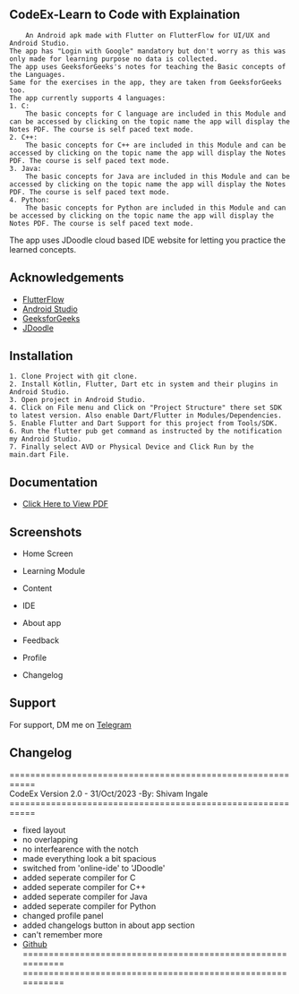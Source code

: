 ## CodeEx-Learn to Code with Explaination

        An Android apk made with Flutter on FlutterFlow for UI/UX and Android Studio.
    The app has "Login with Google" mandatory but don't worry as this was only made for learning purpose no data is collected.
    The app uses GeeksforGeeks's notes for teaching the Basic concepts of the Languages.
    Same for the exercises in the app, they are taken from GeeksforGeeks too.
    The app currently supports 4 languages:
    1. C:
        The basic concepts for C language are included in this Module and can be accessed by clicking on the topic name the app will display the Notes PDF. The course is self paced text mode.
    2. C++:
        The basic concepts for C++ are included in this Module and can be accessed by clicking on the topic name the app will display the Notes PDF. The course is self paced text mode.
    3. Java:
        The basic concepts for Java are included in this Module and can be accessed by clicking on the topic name the app will display the Notes PDF. The course is self paced text mode.
    4. Python:
        The basic concepts for Python are included in this Module and can be accessed by clicking on the topic name the app will display the Notes PDF. The course is self paced text mode.

The app uses JDoodle cloud based IDE website for letting you practice the learned concepts.
## Acknowledgements

 - [FlutterFlow](https://app.flutterflow.io/)
 - [Android Studio](https://developer.android.com/studio)
 - [GeeksforGeeks](https://geeksforgeeks.org/)
 - [JDoodle](https://www.jdoodle.com/)


## Installation

    1. Clone Project with git clone.
    2. Install Kotlin, Flutter, Dart etc in system and their plugins in Android Studio.
    3. Open project in Android Studio.
    4. Click on File menu and Click on "Project Structure" there set SDK to latest version. Also enable Dart/Flutter in Modules/Dependencies.
    5. Enable Flutter and Dart Support for this project from Tools/SDK.
    6. Run the flutter pub get command as instructed by the notification my Android Studio.
    7. Finally select AVD or Physical Device and Click Run by the main.dart File.
## Documentation
 - [Click Here to View PDF](https://drive.google.com/file/d/1ygB5TuqpukYVRSDPB8q2xrX3Z8D_4TJy/preview)
## Screenshots
* Home Screen

* Learning Module

* Content

* IDE

* About app

* Feedback

* Profile

* Changelog

## Support

For support, DM me on [Telegram](https://t.me/Shivamingale) 

## Changelog
=========================================================== <br>
CodeEx Version 2.0 - 31/Oct/2023 -By: Shivam Ingale<br>
===========================================================<br>
* fixed layout<br>
* no overlapping<br>
* no interfearence with the notch<br>
* made everything look a bit spacious<br>
* switched from 'online-ide' to 'JDoodle'<br>
* added seperate compiler for C<br>
* added seperate compiler for C++<br>
* added seperate compiler for Java<br>
* added seperate compiler for Python<br>
* changed profile panel<br>
* added changelogs button in about app section<br>
* can't remember more<br>
* <a href=https://github.com/Shivamingale3/CodeEx>Github</a><br>
===========================================================<br>
===========================================================<br>
